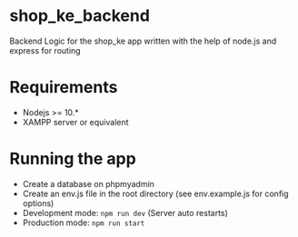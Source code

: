 # shop_ke_backend
Backend Logic for the shop_ke app written with the help of node.js and express for routing

# Requirements 
* Nodejs >= 10.* 
* XAMPP server or equivalent

# Running the app
* Create a database on phpmyadmin
* Create an env.js file in the root directory (see env.example.js for config options)
* Development mode: <code>npm run dev</code> (Server auto restarts)
* Production mode: <code>npm run start</code>
